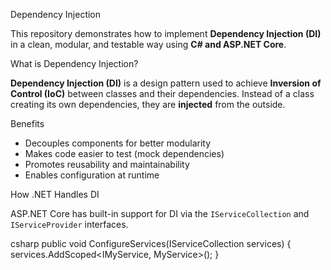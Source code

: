 Dependency Injection 

This repository demonstrates how to implement **Dependency Injection (DI)** in a clean, modular, and testable way using **C# and ASP.NET Core**.

What is Dependency Injection?

**Dependency Injection (DI)** is a design pattern used to achieve **Inversion of Control (IoC)** between classes and their dependencies. Instead of a class creating its own dependencies, they are **injected** from the outside.

Benefits

- Decouples components for better modularity
- Makes code easier to test (mock dependencies)
- Promotes reusability and maintainability
- Enables configuration at runtime

How .NET Handles DI

ASP.NET Core has built-in support for DI via the `IServiceCollection` and `IServiceProvider` interfaces.

csharp
public void ConfigureServices(IServiceCollection services)
{
    services.AddScoped<IMyService, MyService>();
}
